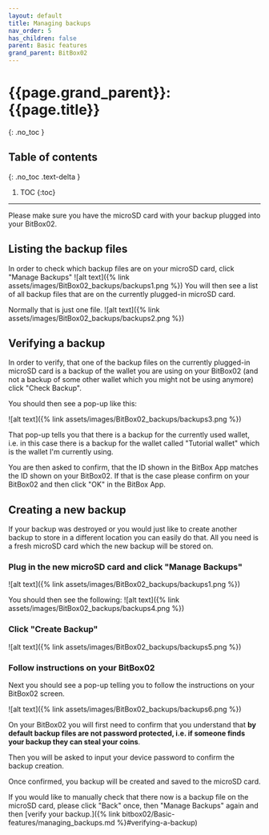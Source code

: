```yaml
---
layout: default
title: Managing backups
nav_order: 5
has_children: false
parent: Basic features
grand_parent: BitBox02
---
```


# {{page.grand_parent}}: {{page.title}}
{: .no_toc }

## Table of contents
{: .no_toc .text-delta }

1. TOC
{:toc}

---
Please make sure you have the microSD card with your backup plugged into your BitBox02.
## Listing the backup files
In order to check which backup files are on your microSD card, click "Manage Backups"
![alt text]({% link assets/images/BitBox02_backups/backups1.png %})
You will then see a list of all backup files that are on the currently plugged-in microSD card.

Normally that is just one file.
![alt text]({% link assets/images/BitBox02_backups/backups2.png %})
## Verifying a backup
In order to verify, that one of the backup files on the currently plugged-in microSD card is a backup of the wallet you are using on your BitBox02 (and not a backup of some other wallet which you might not be using anymore) click "Check Backup".

You should then see a pop-up like this:

![alt text]({% link assets/images/BitBox02_backups/backups3.png %})

That pop-up tells you that there is a backup for the currently used wallet, i.e. in this case there is a backup for the wallet called "Tutorial wallet" which is the wallet I'm currently using.

You are then asked to confirm, that the ID shown in the BitBox App matches the ID shown on your BitBox02.
If that is the case please confirm on your BitBox02 and then click "OK" in the BitBox App.

## Creating a new backup
If your backup was destroyed or you would just like to create another backup to store in a different location you can easily do that. All you need is a fresh microSD card which the new backup will be stored on.

### Plug in the new microSD card and click "Manage Backups"
![alt text]({% link assets/images/BitBox02_backups/backups1.png %})

You should then see the following:
![alt text]({% link assets/images/BitBox02_backups/backups4.png %})

### Click "Create Backup"
![alt text]({% link assets/images/BitBox02_backups/backups5.png %})

### Follow instructions on your BitBox02
Next you should see a pop-up telling you to follow the instructions on your BitBox02 screen.

![alt text]({% link assets/images/BitBox02_backups/backups6.png %})

On your BitBox02 you will first need to confirm that you understand that **by default backup files are not password protected, i.e. if someone finds your backup they can steal your coins**.

Then you will be asked to input your device password to confirm the backup creation.

Once confirmed, you backup will be created and saved to the microSD card.

If you would like to manually check that there now is a backup file on the microSD card, please click "Back" once, then "Manage Backups" again and then [verify your backup.]({% link bitbox02/Basic-features/managing_backups.md %}#verifying-a-backup)
